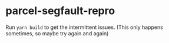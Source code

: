 # parcel-segfault-repro

Run `yarn build` to get the intermittent issues. (This only happens sometimes, so maybe try again and again)